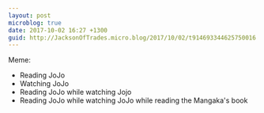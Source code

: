```yaml
---
layout: post
microblog: true
date: 2017-10-02 16:27 +1300
guid: http://JacksonOfTrades.micro.blog/2017/10/02/t914693344625750016.html
---
```

Meme:
* Reading JoJo
* Watching JoJo
* Reading JoJo while watching Jojo
* Reading JoJo while watching JoJo while reading the Mangaka's book
